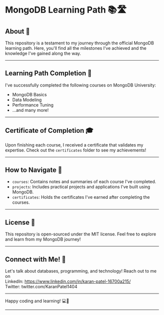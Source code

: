 # MongoDB Learning Path 📚🛣️

## About 📖

This repository is a testament to my journey through the official MongoDB learning path. Here, you'll find all the milestones I've achieved and the knowledge I've gained along the way.

*******************************************************************************************************************

## Learning Path Completion 🏁

I've successfully completed the following courses on MongoDB University:

- MongoDB Basics
- Data Modeling
- Performance Tuning
- ...and many more!

*******************************************************************************************************************

## Certificate of Completion 🎓

Upon finishing each course, I received a certificate that validates my expertise. Check out the `certificates` folder to see my achievements!

*******************************************************************************************************************

## How to Navigate 🧭

- `courses`: Contains notes and summaries of each course I've completed.
- `projects`: Includes practical projects and applications I've built using MongoDB.
- `certificates`: Holds the certificates I've earned after completing the courses.

*******************************************************************************************************************

## License 📄

This repository is open-sourced under the MIT license. Feel free to explore and learn from my MongoDB journey!

*******************************************************************************************************************

## Connect with Me! 🤝

Let's talk about databases, programming, and technology! Reach out to me on <br>
LinkedIn: https://www.linkedin.com/in/karan-patel-16700a215/ <br>
Twitter: twitter.com/KaranPatel1404

*******************************************************************************************************************
Happy coding and learning! 💻🌱
*******************************************************************************************************************
